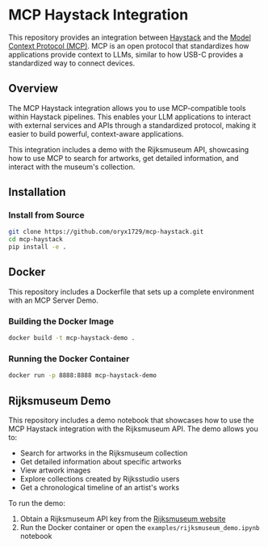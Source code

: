 # MCP Haystack Integration

This repository provides an integration between [Haystack](https://haystack.deepset.ai/) and the [Model Context Protocol (MCP)](https://modelcontextprotocol.io/introduction). MCP is an open protocol that standardizes how applications provide context to LLMs, similar to how USB-C provides a standardized way to connect devices.

## Overview

The MCP Haystack integration allows you to use MCP-compatible tools within Haystack pipelines. This enables your LLM applications to interact with external services and APIs through a standardized protocol, making it easier to build powerful, context-aware applications.

This integration includes a demo with the Rijksmuseum API, showcasing how to use MCP to search for artworks, get detailed information, and interact with the museum's collection.

## Installation

### Install from Source

```bash
git clone https://github.com/oryx1729/mcp-haystack.git
cd mcp-haystack
pip install -e .
```


## Docker

This repository includes a Dockerfile that sets up a complete environment with an MCP Server Demo.

### Building the Docker Image

```bash
docker build -t mcp-haystack-demo .
```

### Running the Docker Container

```bash
docker run -p 8888:8888 mcp-haystack-demo
```

## Rijksmuseum Demo

This repository includes a demo notebook that showcases how to use the MCP Haystack integration with the Rijksmuseum API. The demo allows you to:

- Search for artworks in the Rijksmuseum collection
- Get detailed information about specific artworks
- View artwork images
- Explore collections created by Rijksstudio users
- Get a chronological timeline of an artist's works

To run the demo:

1. Obtain a Rijksmuseum API key from the [Rijksmuseum website](https://www.rijksmuseum.nl/en/research/conduct-research/data)
2. Run the Docker container or open the `examples/rijksmuseum_demo.ipynb` notebook

